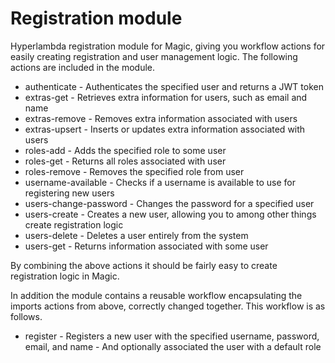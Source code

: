 
# Registration module

Hyperlambda registration module for Magic, giving you workflow actions for easily creating registration
and user management logic. The following actions are included in the module.

* authenticate - Authenticates the specified user and returns a JWT token
* extras-get - Retrieves extra information for users, such as email and name
* extras-remove - Removes extra information associated with users
* extras-upsert - Inserts or updates extra information associated with users
* roles-add - Adds the specified role to some user
* roles-get - Returns all roles associated with user
* roles-remove - Removes the specified role from user
* username-available - Checks if a username is available to use for registering new users
* users-change-password - Changes the password for a specified user
* users-create - Creates a new user, allowing you to among other things create registration logic
* users-delete - Deletes a user entirely from the system
* users-get - Returns information associated with some user

By combining the above actions it should be fairly easy to create registration logic in Magic.

In addition the module contains a reusable workflow encapsulating the imports actions from above, correctly
changed together. This workflow is as follows.

* register - Registers a new user with the specified username, password, email, and name - And optionally associated the user with a default role

